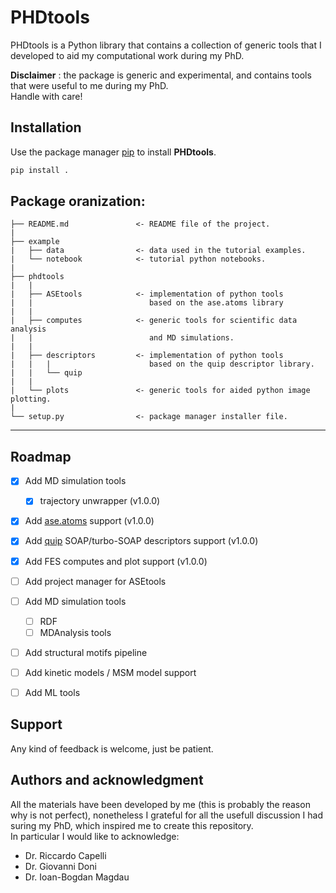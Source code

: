 # PHDtools

PHDtools is a Python library that contains a collection of generic tools that I developed to aid my computational work during my PhD.

__Disclaimer__ : the package is generic and experimental, and contains tools that were useful to me during my PhD.  
Handle with care!  


## Installation

Use the package manager [pip](https://pip.pypa.io/en/stable/) to install **PHDtools**.

```bash
pip install .
```


Package oranization:
------------

    ├── README.md               <- README file of the project.    
    |
    ├── example
    |   ├── data                <- data used in the tutorial examples.  
    |   └── notebook            <- tutorial python notebooks.  
    |
    ├── phdtools
    |   |
    |   ├── ASEtools            <- implementation of python tools 
    |   |                          based on the ase.atoms library
    |   |
    |   ├── computes            <- generic tools for scientific data analysis
    |   |                          and MD simulations. 
    |   |
    |   ├── descriptors         <- implementation of python tools 
    |   |   |                      based on the quip descriptor library.
    |   |   └── quip
    |   |
    |   └── plots               <- generic tools for aided python image plotting.
    |
    └── setup.py                <- package manager installer file.
------------


## Roadmap

- [x] Add MD simulation tools
    - [x] trajectory unwrapper (v1.0.0)
- [x] Add [ase.atoms](https://wiki.fysik.dtu.dk/ase/index.html) support (v1.0.0)
- [x] Add [quip](https://libatoms.github.io/GAP/index.html) SOAP/turbo-SOAP descriptors support (v1.0.0)
- [x] Add FES computes and plot support (v1.0.0)
- [ ] Add project manager for ASEtools
- [ ] Add MD simulation tools
    - [ ] RDF
    - [ ] MDAnalysis tools
- [ ] Add structural motifs pipeline
- [ ] Add kinetic models / MSM model support
- [ ] Add ML tools


## Support

Any kind of feedback is welcome, just be patient.


## Authors and acknowledgment

All the materials have been developed by me (this is probably the reason why is not perfect), nonetheless I grateful for all the usefull discussion I had suring my PhD, which inspired me to create this repository.  
In particular I would like to acknowledge:  
- Dr. Riccardo Capelli
- Dr. Giovanni Doni
- Dr. Ioan-Bogdan Magdau

